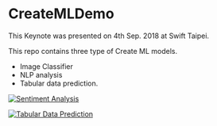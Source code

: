 # CreateMLDemo

This Keynote was presented on 4th Sep. 2018 at Swift Taipei.

This repo contains three type of Create ML models.

- Image Classifier
- NLP analysis
- Tabular data prediction.


[![Sentiment Analysis](http://img.youtube.com/vi/W_cEkibpzPM/0.jpg)](https://www.youtube.com/watch?v=W_cEkibpzPM)


[![Tabular Data Prediction](http://img.youtube.com/vi/XJEl8EPoIGE/0.jpg)](https://www.youtube.com/watch?v=XJEl8EPoIGE)